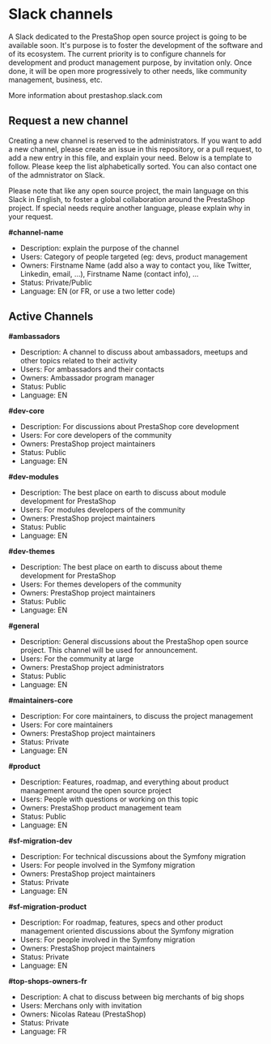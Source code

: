 # Slack channels

A Slack dedicated to the PrestaShop open source project is going to be available soon. It's purpose is to foster the development of the software and of its ecosystem. The current priority is to configure channels for development and product management purpose, by invitation only. Once done, it will be open more progressively to other needs, like community management, business, etc.

More information about prestashop.slack.com

## Request a new channel

Creating a new channel is reserved to the administrators. If you want to add a new channel, please create an issue in this repository, or a pull request, to add a new entry in this file, and explain your need. Below is a template to follow. Please keep the list alphabetically sorted. You can also contact one of the admnistrator on Slack.

Please note that like any open source project, the main language on this Slack in English, to foster a global collaboration around the PrestaShop project. If special needs require another language, please explain why in your request.

**#channel-name**
- Description: explain the purpose of the channel
- Users: Category of people targeted (eg: devs, product management
- Owners: Firstname Name (add also a way to contact you, like Twitter, Linkedin, email, ...), Firstname Name (contact info), ...
- Status: Private/Public
- Language: EN (or FR, or use a two letter code)


## Active Channels

**#ambassadors**
- Description: A channel to discuss about ambassadors, meetups and other topics related to their activity
- Users: For ambassadors and their contacts
- Owners: Ambassador program manager
- Status: Public
- Language: EN

**#dev-core**
- Description: For discussions about PrestaShop core development
- Users: For core developers of the community
- Owners: PrestaShop project maintainers
- Status: Public
- Language: EN

**#dev-modules**
- Description: The best place on earth to discuss about module development for PrestaShop
- Users: For modules developers of the community
- Owners: PrestaShop project maintainers
- Status: Public
- Language: EN

**#dev-themes**
- Description: The best place on earth to discuss about theme development for PrestaShop
- Users: For themes developers of the community
- Owners: PrestaShop project maintainers
- Status: Public
- Language: EN

**#general**
- Description: General discussions about the PrestaShop open source project. This channel will be used for announcement.
- Users: For the community at large
- Owners: PrestaShop project administrators
- Status: Public
- Language: EN

**#maintainers-core**
- Description: For core maintainers, to discuss the project management
- Users: For core maintainers
- Owners: PrestaShop project maintainers
- Status: Private
- Language: EN

**#product**
- Description: Features, roadmap, and everything about product management around the open source project
- Users: People with questions or working on this topic
- Owners: PrestaShop product management team
- Status: Public
- Language: EN

**#sf-migration-dev**
- Description: For technical discussions about the Symfony migration
- Users: For people involved in the Symfony migration
- Owners: PrestaShop project maintainers
- Status: Private
- Language: EN

**#sf-migration-product**
- Description: For roadmap, features, specs and other product management oriented discussions about the Symfony migration
- Users: For people involved in the Symfony migration
- Owners: PrestaShop project maintainers
- Status: Private
- Language: EN

**#top-shops-owners-fr**
- Description: A chat to discuss between big merchants of big shops
- Users: Merchans only with invitation
- Owners: Nicolas Rateau (PrestaShop)
- Status: Private
- Language: FR
